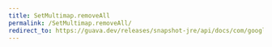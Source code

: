 ```yaml
---
title: SetMultimap.removeAll
permalink: /SetMultimap.removeAll/
redirect_to: https://guava.dev/releases/snapshot-jre/api/docs/com/google/common/collect/SetMultimap.html#removeAll-java.lang.Object-
---
```

